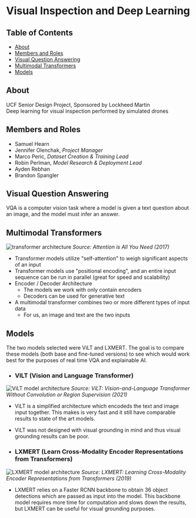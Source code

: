 # Visual Inspection and Deep Learning

## Table of Contents
- [About](#about)
- [Members and Roles](#members-and-roles)
- [Visual Question Answering](#visual-question-answering)
- [Multimodal Transformers](#multimodal-transformers)
- [Models](#models)

## About
UCF Senior Design Project, Sponsored by Lockheed Martin \
Deep learning for visual inspection performed by simulated drones

## Members and Roles
- Samuel Hearn
- Jennifer Olenchak, _Project Manager_
- Marco Peric, _Dataset Creation & Training Lead_
- Robin Perlman, _Model Research & Deployment Lead_
- Ayden Rebhan
- Brandon Spangler

## Visual Question Answering

VQA is a computer vision task where a model is given a text question about an image, and the model must infer an answer.

## Multimodal Transformers

![transformer architecture](https://d2l.ai/_images/transformer.svg)
*Source: Attention is All You Need (2017)*

* Transformer models utilize "self-attention" to weigh significant aspects of an input
* Transformer models use "positional encoding", and an entire input sequence can be run in parallel (great for speed and scalability)
* Encoder / Decoder Architecture 
    * The models we work with only contain encoders
    * Decoders can be used for generative text
* A multimodal transformer combines two or more different types of input data
    * For us, an image and text are the two inputs

## Models

The two models selected were ViLT and LXMERT. The goal is to compare these models (both base and fine-tuned versions) to see which would work best for the purposes of real time VQA and explainable AI.

* ### VILT (Vision and Language Transformer)

![ViLT model architecture](https://production-media.paperswithcode.com/methods/e99bcb9b-eecf-4a7e-acb6-8e03c70e8261.png)
*Source: ViLT: Vision-and-Language Transformer Without Convolution or Region Supervision (2021)*

* ViLT is a simplified architecture which encodeds the text and image input together. This makes is very fast and it still have comparable results to state of the art models.
* ViLT was not designed with visual grounding in mind and thus visual grounding results can be poor.

* ### LXMERT (Learn Cross-Modality Encoder Representations from Transformers)

![LXMERT model architecture](https://miro.medium.com/max/1031/1*6-2JubfCcKzaKs0jIgg52w.png)
*Source: LXMERT: Learning Cross-Modality Encoder Representations from Transformers (2019)*

* LXMERT relies on a Faster RCNN backbone to obtain 36 object detections which are passed as input into the model. This backbone model requires more time for computation and slows down the results, but LXMERT can be useful for visual grounding purposes.




